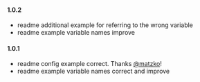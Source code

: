 #### 1.0.2

- readme additional example for referring to the wrong variable
- readme example variable names improve

#### 1.0.1

- readme config example correct. Thanks [@matzko](https://github.com/matzko)!
- readme example variable names correct and improve
